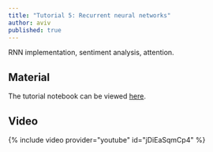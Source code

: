 ```yaml
---
title: "Tutorial 5: Recurrent neural networks"
author: aviv
published: true
---
```


RNN implementation, sentiment analysis, attention.

## Material

The tutorial notebook can be viewed [here](https://nbviewer.jupyter.org/github/vistalab-technion/cs236781-tutorials/blob/master/tutorial5/tutorial5-RNNs.ipynb).

## Video

{% include video provider="youtube" id="jDiEaSqmCp4" %}

